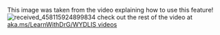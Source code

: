 This image was taken from the video explaining how to use this feature!
![received_458115924899834](https://user-images.githubusercontent.com/76565735/181207340-e336718f-99c3-4c63-a8dd-a21dc0c69489.jpeg)
check out the rest of the video at [aka.ms/LearnWithDrG/WYDLIS videos](https://aka.ms/LearnWithDrG/WYDLIS_videos)
